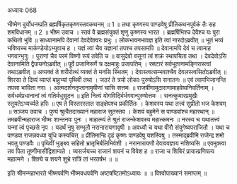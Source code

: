 अध्यायः 068

भीष्मेण दुर्योधनम्प्रति ब्रह्मर्षिकृतकृष्णस्तवकथनम् ॥ 1 ॥ तथा कृष्णस्य पाण्डवेषु प्रीतिकथनपूर्वकं तैः सह शमविधानम् ॥ 2 ॥
भीष्म उवाच ।
स्तवं वै ब्रह्मसंयुक्तं शृणु कृष्णस्य भारत ।
ब्रह्मर्षिभिश्च देवैश्च यः पुरा कथितो भुवि ॥
साध्यानामपि देवानां देवदेवेश्वरः प्रभुः ।
लोकभावनभावज्ञ इति त्वां नारदोऽब्रवीत् ॥
भूतं भव्यं भविष्यच्च मार्कण्डेयोऽभ्युवाच ह ।
यज्ञं त्वां चैव यज्ञानां तपश्च तपसामपि ॥
देवानामपि देवं च त्वामाह भगवान्भृगुः ।
पुराणां चैव परमं विष्णो रूपं तवेति च ॥
वासुदेवो वसूनां त्वं शक्रं स्थापयिता तथा ।
देवदेवोऽसि देवानामिति द्वैपायनोऽब्रवीत् ॥
पूर्वे प्रजानिसर्गे च दक्षमाहुः प्रजापतिम् ।
स्रष्टारं सर्वभूतानामङ्गिरास्त्वां तथाऽब्रवीत् ॥
अव्यक्तं ते शरीरोत्थं व्यक्तं ते मनसि स्थितम् ।
देवास्त्वत्सम्भवाश्चैव देवलस्त्वसितोऽब्रवीत् ॥
शिरसा ते दिव्यं व्याप्तं बाहुभ्यां पृथिवी तथा ।
जठरं ते त्रयो लोकाः पुरुषोऽसि सनातनः ॥
एवं त्वामभिजानन्ति तपसा भाविता नराः ।
आत्मदर्शनतृप्तानामृषीणां चासि सत्तमः ॥
राजर्षीणामुदाराणामाहवेष्वनिवर्तिनाम् ।
सर्वधर्मप्रधानानां त्वं गतिर्मधुसूदन ॥
इति नित्यं योगविर्द्भिर्भगवान्पुरुषोत्तमः ।
सनत्कुमारप्रमुखैः स्तूयतेऽभ्यर्च्यते हरिः ॥
एष ते विस्तरस्तात सङ्क्षेपश्च प्रकीर्तितः ।
केशवस्य यथा तत्त्वं सुप्रीतो भज केशवम् ॥
सञ्जय उवाच ।
पुण्यं श्रुत्वैतदाख्यानं महाराज सुतस्तव ।
केशवं बहुमेने स पाण्डवांश्च महारथान् ॥
तमब्रवीन्महाराज भीष्मः शान्तनवः पुनः ।
माहात्म्यं ते श्रुतं राजन्केशवस्य महात्कमनः ॥
नरस्य च यथातत्त्वं यन्मां त्वं पृच्छसे नृप ।
यदर्थं नृषु सम्भूतौ नरानारायणावृषी ॥
अवध्यौ च यथा वीरौ संयुगेष्वपराजितौ ।
यथा च पाण्डवा राजन्नवध्या युधि कस्यचित् ॥
प्रीतिमान्हि दृढं कृष्णः पाण्डवेषु यशस्विषु ।
तस्माद्ब्रवीमि राजेन्द्र शमो भवतु पाण्डवैः ॥
पृथिवीं भुङ्क्ष्व सहितो भ्रातृभिर्बलिभिर्वशी ।
नरानारायणौ देवाववज्ञाय नशिष्यसि ॥
एवमुक्त्वा तव पिता तूष्णीमासीद्विशाम्पते ।
व्यसर्जयच्च राजानं शयनं च विवेश ह ॥
राजा च शिबिरं प्रायात्प्रणिपत्य महात्मने ।
शिश्ये च शयने शुभ्रे रात्रिं तां भरतर्षभ ॥ ॥

इति श्रीमन्महाभारते भीष्मपर्वणि भीष्मवधपर्वणि अष्टषष्टितमोऽध्यायः ॥ ॥ विश्वोपाख्यानं समाप्तम् ॥
